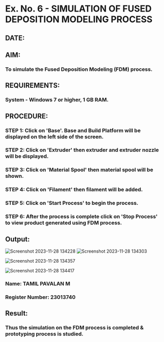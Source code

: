 # Ex. No. 6 - SIMULATION OF FUSED DEPOSITION MODELING PROCESS

## DATE: 
## AIM:
### To simulate the Fused Deposition Modeling (FDM) process.

## REQUIREMENTS:
### System - Windows 7 or higher, 1 GB RAM.

## PROCEDURE:
### STEP 1: Click on 'Base'. Base and Build Platform will be displayed on the left side of the screen.
### STEP 2: Click on 'Extruder' then extruder and extruder nozzle will be displayed.
### STEP 3: Click on 'Material Spool' then material spool will be shown.
### STEP 4: Click on 'Filament' then filament will be added.
### STEP 5: Click on 'Start Process' to begin the process.
### STEP 6: After the process is complete click on 'Stop Process' to view product generated using FDM process.

## Output:
![Screenshot 2023-11-28 134228](https://github.com/tamilh45/Ex.-No---6.-SIMULATION-OF-FUSED-DEPOSITION-MODELING-PROCESS/assets/150312761/65f6255a-b806-430e-ba00-43b7c27df3b7) 
 ![Screenshot 2023-11-28 134303](https://github.com/tamilh45/Ex.-No---6.-SIMULATION-OF-FUSED-DEPOSITION-MODELING-PROCESS/assets/150312761/c292f1f2-a528-4211-a3c8-6bb3ee325ea9)

![Screenshot 2023-11-28 134357](https://github.com/tamilh45/Ex.-No---6.-SIMULATION-OF-FUSED-DEPOSITION-MODELING-PROCESS/assets/150312761/d6c554a4-5d77-47f0-b106-e6ff70a5ae66)

![Screenshot 2023-11-28 134417](https://github.com/tamilh45/Ex.-No---6.-SIMULATION-OF-FUSED-DEPOSITION-MODELING-PROCESS/assets/150312761/1a3b9a40-4a53-4180-ba8d-ed8d927dcbd7)

### Name: TAMIL PAVALAN M 
### Register Number: 23013740

## Result:
### Thus the simulation on the FDM process is completed & prototyping process is studied.
